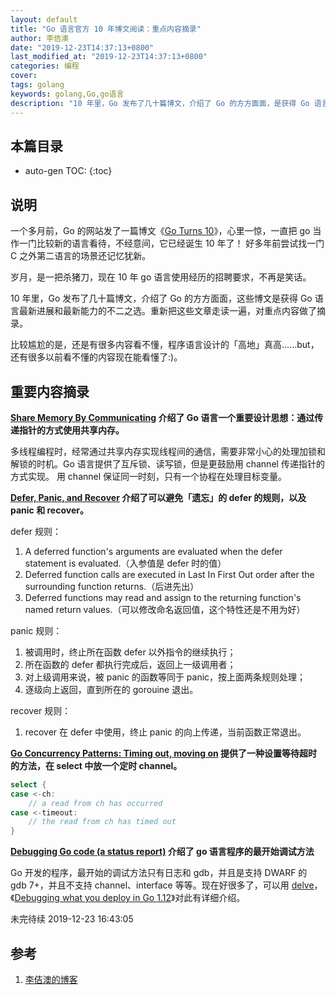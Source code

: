 ```yaml
---
layout: default
title: "Go 语言官方 10 年博文阅读：重点内容摘录"
author: 李佶澳
date: "2019-12-23T14:37:13+0800"
last_modified_at: "2019-12-23T14:37:13+0800"
categories: 编程
cover:
tags: golang
keywords: golang,Go,go语言
description: "10 年里，Go 发布了几十篇博文，介绍了 Go 的方方面面，是获得 Go 语言最新进展的不二之选"
---
```


## 本篇目录

* auto-gen TOC:
{:toc}

## 说明

一个多月前，Go 的网站发了一篇博文《[Go Turns 10][3]》，心里一惊，一直把 go 当作一门比较新的语言看待，不经意间，它已经诞生 10 年了！
好多年前尝试找一门 C 之外第二语言的场景还记忆犹新。

岁月，是一把杀猪刀，现在 10 年 go 语言使用经历的招聘要求，不再是笑话。

10 年里，Go 发布了几十篇博文，介绍了 Go 的方方面面，这些博文是获得 Go 语言最新进展和最新能力的不二之选。重新把这些文章走读一遍，对重点内容做了摘录。

比较尴尬的是，还是有很多内容看不懂，程序语言设计的「高地」真高......but，还有很多以前看不懂的内容现在能看懂了:)。

## 重要内容摘录

**[Share Memory By Communicating][4] 介绍了 Go 语言一个重要设计思想：通过传递指针的方式使用共享内存。**

多线程编程时，经常通过共享内存实现线程间的通信，需要非常小心的处理加锁和解锁的时机。Go 语言提供了互斥锁、读写锁，但是更鼓励用 channel 传递指针的方式实现。 用 channel 保证同一时刻，只有一个协程在处理目标变量。

**[Defer, Panic, and Recover][5] 介绍了可以避免「遗忘」的 defer 的规则，以及 panic 和 recover。**

defer 规则：

1. A deferred function's arguments are evaluated when the defer statement is evaluated.（入参值是 defer 时的值）
2. Deferred function calls are executed in Last In First Out order after the surrounding function returns.（后进先出）
3. Deferred functions may read and assign to the returning function's named return values.（可以修改命名返回值，这个特性还是不用为好）

panic 规则：

1. 被调用时，终止所在函数 defer 以外指令的继续执行；
2. 所在函数的 defer 都执行完成后，返回上一级调用者；
3. 对上级调用来说，被 panic 的函数等同于 panic，按上面两条规则处理；
4. 逐级向上返回，直到所在的 gorouine 退出。

recover 规则：

1. recover 在 defer 中使用，终止 panic 的向上传递，当前函数正常退出。

**[Go Concurrency Patterns: Timing out, moving on][6] 提供了一种设置等待超时的方法，在 select 中放一个定时 channel。**

```go
select {
case <-ch:
    // a read from ch has occurred
case <-timeout:
    // the read from ch has timed out
}
```

**[Debugging Go code (a status report)][7] 介绍了 go 语言程序的最开始调试方法**

Go 开发的程序，最开始的调试方法只有日志和 gdb，并且是支持 DWARF 的 gdb 7+，并且不支持 channel、interface 等等。现在好很多了，可以用 [delve][9]，《[Debugging what you deploy in Go 1.12][8]》对此有详细介绍。

未完待续 2019-12-23 16:43:05

## 参考

1. [李佶澳的博客][1]

[1]: https://www.lijiaocn.com "李佶澳的博客"
[2]: https://golang.google.cn/ "golang 中国"
[3]: https://blog.golang.org/10years "Go Turns 10"
[4]: https://blog.golang.org/share-memory-by-communicating  "Share Memory By Communicating"
[5]: https://blog.golang.org/defer-panic-and-recover "Defer, Panic, and Recover"
[6]: https://blog.golang.org/go-concurrency-patterns-timing-out-and "Go Concurrency Patterns: Timing out, moving on"
[7]: https://blog.golang.org/debugging-go-code-status-report "Debugging Go code (a status report)"
[8]: https://blog.golang.org/debugging-what-you-deploy  "Debugging what you deploy in Go 1.12"
[9]: https://github.com/go-delve/delve "delve"
